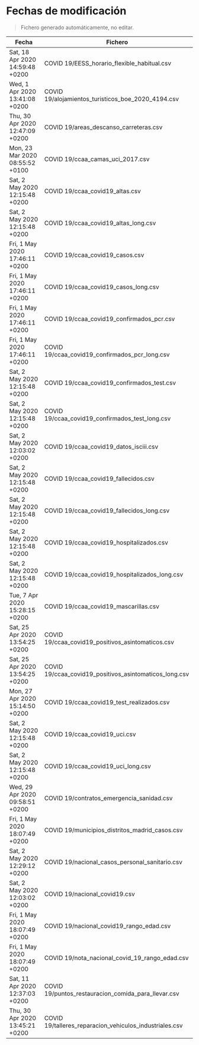 # Fechas de modificación

> Fichero generado automáticamente, no editar.

| Fecha                           | Fichero                  |
|---------------------------------|--------------------------|
| Sat, 18 Apr 2020 14:59:48 +0200  | COVID 19/EESS_horario_flexible_habitual.csv |
| Wed, 1 Apr 2020 13:41:08 +0200  | COVID 19/alojamientos_turisticos_boe_2020_4194.csv |
| Thu, 30 Apr 2020 12:47:09 +0200  | COVID 19/areas_descanso_carreteras.csv |
| Mon, 23 Mar 2020 08:55:52 +0100  | COVID 19/ccaa_camas_uci_2017.csv |
| Sat, 2 May 2020 12:15:48 +0200  | COVID 19/ccaa_covid19_altas.csv |
| Sat, 2 May 2020 12:15:48 +0200  | COVID 19/ccaa_covid19_altas_long.csv |
| Fri, 1 May 2020 17:46:11 +0200  | COVID 19/ccaa_covid19_casos.csv |
| Fri, 1 May 2020 17:46:11 +0200  | COVID 19/ccaa_covid19_casos_long.csv |
| Fri, 1 May 2020 17:46:11 +0200  | COVID 19/ccaa_covid19_confirmados_pcr.csv |
| Fri, 1 May 2020 17:46:11 +0200  | COVID 19/ccaa_covid19_confirmados_pcr_long.csv |
| Sat, 2 May 2020 12:15:48 +0200  | COVID 19/ccaa_covid19_confirmados_test.csv |
| Sat, 2 May 2020 12:15:48 +0200  | COVID 19/ccaa_covid19_confirmados_test_long.csv |
| Sat, 2 May 2020 12:03:02 +0200  | COVID 19/ccaa_covid19_datos_isciii.csv |
| Sat, 2 May 2020 12:15:48 +0200  | COVID 19/ccaa_covid19_fallecidos.csv |
| Sat, 2 May 2020 12:15:48 +0200  | COVID 19/ccaa_covid19_fallecidos_long.csv |
| Sat, 2 May 2020 12:15:48 +0200  | COVID 19/ccaa_covid19_hospitalizados.csv |
| Sat, 2 May 2020 12:15:48 +0200  | COVID 19/ccaa_covid19_hospitalizados_long.csv |
| Tue, 7 Apr 2020 15:28:15 +0200  | COVID 19/ccaa_covid19_mascarillas.csv |
| Sat, 25 Apr 2020 13:54:25 +0200  | COVID 19/ccaa_covid19_positivos_asintomaticos.csv |
| Sat, 25 Apr 2020 13:54:25 +0200  | COVID 19/ccaa_covid19_positivos_asintomaticos_long.csv |
| Mon, 27 Apr 2020 15:14:50 +0200  | COVID 19/ccaa_covid19_test_realizados.csv |
| Sat, 2 May 2020 12:15:48 +0200  | COVID 19/ccaa_covid19_uci.csv |
| Sat, 2 May 2020 12:15:48 +0200  | COVID 19/ccaa_covid19_uci_long.csv |
| Wed, 29 Apr 2020 09:58:51 +0200  | COVID 19/contratos_emergencia_sanidad.csv |
| Fri, 1 May 2020 18:07:49 +0200  | COVID 19/municipios_distritos_madrid_casos.csv |
| Sat, 2 May 2020 12:29:12 +0200  | COVID 19/nacional_casos_personal_sanitario.csv |
| Sat, 2 May 2020 12:03:02 +0200  | COVID 19/nacional_covid19.csv |
| Fri, 1 May 2020 18:07:49 +0200  | COVID 19/nacional_covid19_rango_edad.csv |
| Fri, 1 May 2020 18:07:49 +0200  | COVID 19/nota_nacional_covid_19_rango_edad.csv |
| Sat, 11 Apr 2020 12:37:03 +0200  | COVID 19/puntos_restauracion_comida_para_llevar.csv |
| Thu, 30 Apr 2020 13:45:21 +0200  | COVID 19/talleres_reparacion_vehiculos_industriales.csv |
